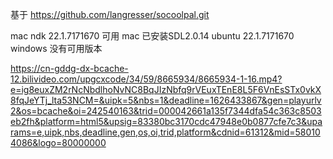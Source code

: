 基于 https://github.com/langresser/socoolpal.git

mac ndk 22.1.7171670 可用  mac 已安装SDL2.0.14
ubuntu 22.1.7171670
windows 没有可用版本


https://cn-gddg-dx-bcache-12.bilivideo.com/upgcxcode/34/59/8665934/8665934-1-16.mp4?e=ig8euxZM2rNcNbdlhoNvNC8BqJIzNbfq9rVEuxTEnE8L5F6VnEsSTx0vkX8fqJeYTj_lta53NCM=&uipk=5&nbs=1&deadline=1626433867&gen=playurlv2&os=bcache&oi=242540163&trid=000042661a135f7344dfa54c363c8503eb2fh&platform=html5&upsig=83380bc3170cdc47948e0b0877cfe7c3&uparams=e,uipk,nbs,deadline,gen,os,oi,trid,platform&cdnid=61312&mid=580104086&logo=80000000